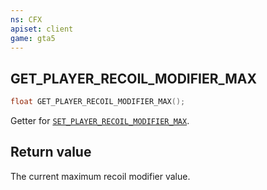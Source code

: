 ```yaml
---
ns: CFX
apiset: client
game: gta5
---
```

## GET_PLAYER_RECOIL_MODIFIER_MAX

```c
float GET_PLAYER_RECOIL_MODIFIER_MAX();
```

Getter for [`SET_PLAYER_RECOIL_MODIFIER_MAX`](#_0X37C2D9F4).

## Return value
The current maximum recoil modifier value.
